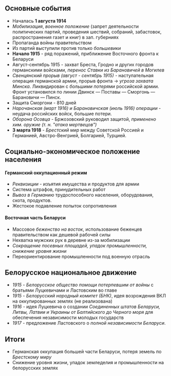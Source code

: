 ## Основные события
- Началась **1 августа 1914**
- *Мобилизация*, *военное положение* (запрет деятельности политических партий, проведения шествий, собраний, забастовок, распространения газет и книг) в зап. губерниях
- Пропаганда войны правительством
- Из партий выступили против только *большевики*
- **Начало 1915** - ряд поражений, приближение Восточного фронта к Беларуси
- Август-сентябрь 1915 - захват Бреста, Гродно и других городов германскими войсками, *перенос Ставки из Барановичей в Могилев*
- *Свенцянский прорыв (август - сентябрь 1915)* - наступательная операция германской армии, прорыв фронта -> *угроза захвата Минска*. Ликвидирован с *большими потерями* российской армии. Фронт установился по линии Двинск — Поставы — Сморгонь — Барановичи — Пинск.
- Защита Сморгони - 810 дней
- *Нарочанская (март 1916) и Барановичская (июль 1916) операции* - неудача российских войск, большие потери.
- *Оборона Осовца* - Бржозовский руководил защитой, *применено хим. оружие (т. н. "атака мертвецов")*
- **3 марта 1918** - *Брестский мир* между Советской Россией и Германией, Австро-Венгрией, Болгарией, Турцией.

## Социально-экономическое положение населения
#### Германский оккупационный режим
- *Реквизиции* - изъятия имущества и продуктов для армии
- Система штрафов, принудительных работ
- *Вывоз в Германию* трудоспособного населения, оборудования, скота, продуктов.
- Жестокое подавление попыток сопротивления
#### Восточная часть Беларуси
- Массовое *беженство на восток*, использование беженцев правительством как дешевой рабочей силы
- Нехватка мужских рук в деревне из-за мобилизации
- *Сокращение посевных площадей, упадок промышленности, снижение уровня жизни*
- Переориентирование промышленности под военную отрасль

## Белорусское национальное движение
- *1915* - *Белорусское общество помощи потерпевшим от войны* с братьями Луцкевичами и Ластовским во главе
- *1915* - *Белорусский народный комитет (БНК)*, идея возрождения ВКЛ на оккупированных землях (не реализована)
- *1916* - идея Луцкевича о создании *Соединенных штатов Беларуси, Литвы, Латвии и Украины от Балтийского до Черного моря* для обеспечения независимости молодых государств
- *1917* - предложение Ластовского о *полной независимости Беларуси*.

## Итоги
- Германская оккупация большей части Беларуси, потеря земель по *Брестскому миру*
- Снижение уровня жизни, упадок земледелия и промышленности на белорусских землях